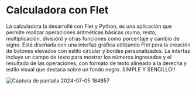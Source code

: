 # Calculadora con Flet
La calculadora la desarrollé con Flet y Python, es una aplicación que permite realizar operaciones aritméticas básicas (suma, resta, multiplicación, división) y otras funciones como porcentaje y cambio de signo. Está diseñada con una interfaz gráfica utilizando Flet para la creación de botones elevados con estilo circular y bordes personalizados. La interfaz incluye un campo de texto para mostrar los números ingresados y el resultado de las operaciones, con formato de texto alineado a la derecha y estilo visual que destaca sobre un fondo negro. SIMPLE Y SENCILLO!!

![Captura de pantalla 2024-07-05 184857](https://github.com/IvanEscobar404/Calculadora-con-Flet/assets/163349646/8f083fbd-be6c-4bfa-9fc6-bbd6af7319f4)
